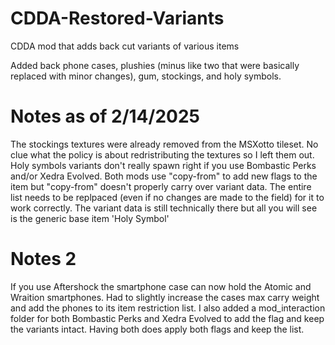 # CDDA-Restored-Variants
CDDA mod that adds back cut variants of various items

Added back phone cases, plushies (minus like two that were basically replaced with minor changes), gum, stockings, and holy symbols.


# Notes as of 2/14/2025
The stockings textures were already removed from the MSXotto tileset.
  No clue what the policy is about redristributing the textures so I left them out.
Holy symbols variants don't really spawn right if you use Bombastic Perks and/or Xedra Evolved. Both mods use "copy-from" to add new flags to the item but "copy-from" doesn't properly carry over variant data. The entire list needs to be replpaced (even if no changes are made to the field) for it to work correctly.
The variant data is still technically there but all you will see is the generic base item 'Holy Symbol'

# Notes 2
If you use Aftershock the smartphone case can now hold the Atomic and Wraition smartphones. 
  Had to slightly increase the cases max carry weight and add the phones to its item restriction list.
I also added a mod_interaction folder for both Bombastic Perks and Xedra Evolved to add the flag and keep the variants intact. Having both does apply both flags and keep the list.

